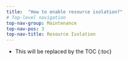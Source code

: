 ```yaml
---
title:  "How to enable resource isolation?"
# Top-level navigation
top-nav-group: Maintenance
top-nav-pos: 3
top-nav-title: Resource Isolation
---
```


* This will be replaced by the TOC
{:toc}
